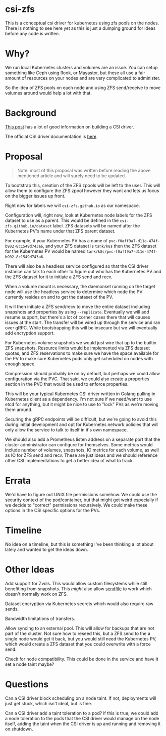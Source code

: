# csi-zfs

This is a conceptual csi driver for kubernetes using zfs pools on the nodes.
There is nothing to see here yet as this is just a dumping ground for ideas
before any code is written.

# Why?

We run local Kubernetes clusters and volumes are an issue. You can setup
something like Ceph using Rook, or Mayastor, but these all use a fair amount
of resources on your nodes and are very complicated to administer.

So the idea of ZFS pools on each node and using ZFS send/receive to move
volumes around would help a lot with that.

# Background

[This post](https://arslan.io/2018/06/21/how-to-write-a-container-storage-interface-csi-plugin/)
has a lot of good information on building a CSI driver.

The official CSI driver documentation is
[here](https://kubernetes-csi.github.io/docs/).

# Proposal

> Note: most of this proposal was written before reading the above mentioned
article and will surely need to be updated.

To bootstrap this, creation of the ZFS zpools will be left to the user. This
will allow them to configure the ZFS zpool however they want and lets us focus
on the bigger issues up front.

Right now for labels we will `csi-zfs.github.io` as our namespace.

Configuration will, right now, look at Kubernetes node labels for the ZFS
dataset to use as a parent. This would be defined in the
`csi-zfs.github.io/dataset` label. ZFS datasets will be named after the
Kubernetes PV's name under that ZFS parent dataset.

For example, if your Kubernetes PV has a name of
`pvc-f0aff9a7-d11e-474f-b902-8c1549d743a6`, and your ZFS dataset is `tank/k8s`
then the ZFS dataset for the Kubernetes PV would be named
`tank/k8s/pvc-f0aff9a7-d11e-474f-b902-8c1549d743a6`.

There will also be a headless service configured so that the CSI driver
instance can talk to each other to figure out who has the Kubernetes PV and the
ZFS dataset for it to initiate a ZFS send and recv.

When a volume mount is necessary, the daemonset running on the target node
will use the headless service to determine which node the PV currently resides
on and to get the dataset of the PV.

It will then initiate a ZFS send/recv to move the entire dataset including
snapshots and properties by using `--replicate`. Eventually we will add resume
support, but there's a lot of corner cases there that will causes issues at the
start. The transfer will be wired up through the service and ran over gRPC.
While bootstrapping this will be insecure but we will eventually add encryption
support.

For Kubernetes volume snapshots we would just wire that up to the builtin ZFS
snapshots. Resource limits would be implemented via ZFS dataset quotas, and ZFS
reservations to make sure we have the space available for the PV to make sure
Kubernetes pods only get scheduled on nodes with enough space.

Compression should probably be on by default, but perhaps we could allow
configuration via the PVC. That said, we could also create a properties
section in the PVC that would be used to enforce properties.

This will be your typical Kubernetes CSI driver written in Golang pulling in
Kubernetes client as a dependency. I'm not sure if we need/want to use etcd for
anything, but it might be nice to use to "lock" PVs as we're moving them
around.

Securing the gRPC endpoints will be difficult, but we're going to avoid this
during initial development and opt for Kubernetes network policies that will
only allow the service to talk to itself in it's own namespace.

We should also add a Prometheus listen address on a separate port that the
cluster administrator can configure for themselves. Some metrics would include
number of volumes, snapshots, IO metrics for each volume, as well as IO for
ZFS send and recv. These are just ideas and we should reference other CSI
implementations to get a better idea of what to track.

# Errata

We'd have to figure out UNIX file permissions somehow. We could use the
security context of the pod/container, but that might get weird especially if
we decide to "correct" permissions recursively. We could make these options in
the CSI specific options for the PVs.

# Timeline

No idea on a timeline, but this is something I've been thinking a lot about
lately and wanted to get the ideas down.

# Other Ideas

Add support for Zvols. This would allow custom filesystems while still
benefiting from snapshots. This _might_ also allow
[sendfile](https://man.freebsd.org/cgi/man.cgi?sourceid=opensearch&manpath=freebsd-release-ports&query=sendfile)
to work which doesn't normally work on ZFS.

Dataset encryption via Kubernetes secrets which would also require raw sends.

Bandwidth limitations of transfers.

Allow syncing to an external pool. This will allow for backups that are not
part of the cluster. Not sure how to reseed this, but a ZFS send to the a
single node would get it back, but you would still need the Kubernetes PV,
which would create a ZFS dataset that you could overwrite with a force send.

Check for node compatibility. This could be done in the service and have it
set a node taint maybe?

# Questions

Can a CSI driver block scheduling on a node taint. If not, deployments will
just get stuck, which isn't ideal, but is fine.

Can a CSI driver add a taint toleration to a pod? If this is true, we could add
a node toleration to the pods that the CSI driver would manage on the node
itself, adding the taint when the CSI driver is up and running and removing it
on shutdown.
